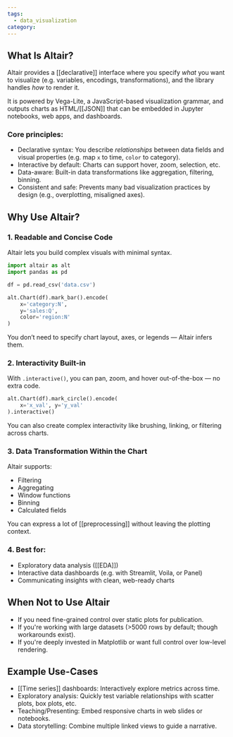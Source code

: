 ```yaml
---
tags:
  - data_visualization
category:
---
```

## What Is Altair?

Altair provides a [[declarative]] interface where you specify *what* you want to visualize (e.g. variables, encodings, transformations), and the library handles *how* to render it.

It is powered by Vega-Lite, a JavaScript-based visualization grammar, and outputs charts as HTML/[[JSON]] that can be embedded in Jupyter notebooks, web apps, and dashboards.

### Core principles:

* Declarative syntax: You describe *relationships* between data fields and visual properties (e.g. map `x` to time, `color` to category).
* Interactive by default: Charts can support hover, zoom, selection, etc.
* Data-aware: Built-in data transformations like aggregation, filtering, binning.
* Consistent and safe: Prevents many bad visualization practices by design (e.g., overplotting, misaligned axes).

## Why Use Altair?

### 1. Readable and Concise Code

Altair lets you build complex visuals with minimal syntax.

```python
import altair as alt
import pandas as pd

df = pd.read_csv('data.csv')

alt.Chart(df).mark_bar().encode(
    x='category:N',
    y='sales:Q',
    color='region:N'
)
```

You don’t need to specify chart layout, axes, or legends — Altair infers them.

### 2. Interactivity Built-in

With `.interactive()`, you can pan, zoom, and hover out-of-the-box — no extra code.

```python
alt.Chart(df).mark_circle().encode(
    x='x_val', y='y_val'
).interactive()
```

You can also create complex interactivity like brushing, linking, or filtering across charts.

### 3. Data Transformation Within the Chart

Altair supports:

* Filtering
* Aggregating
* Window functions
* Binning
* Calculated fields

You can express a lot of [[preprocessing]] without leaving the plotting context.

### 4. Best for:

* Exploratory data analysis ([[EDA]])
* Interactive data dashboards (e.g. with Streamlit, Voila, or Panel)
* Communicating insights with clean, web-ready charts

## When Not to Use Altair

* If you need fine-grained control over static plots for publication.
* If you're working with large datasets (>5000 rows by default; though workarounds exist).
* If you're deeply invested in Matplotlib or want full control over low-level rendering.

## Example Use-Cases

* [[Time series]] dashboards: Interactively explore metrics across time.
* Exploratory analysis: Quickly test variable relationships with scatter plots, box plots, etc.
* Teaching/Presenting: Embed responsive charts in web slides or notebooks.
* Data storytelling: Combine multiple linked views to guide a narrative.



